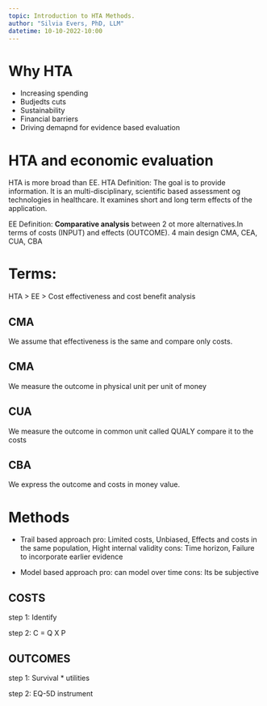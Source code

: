 ```yaml
---
topic: Introduction to HTA Methods. 
author: "Silvia Evers, PhD, LLM"
datetime: 10-10-2022-10:00 
---
```


# Why HTA

- Increasing spending
- Budjedts cuts 
- Sustainability
- Financial barriers 
- Driving demapnd for evidence based evaluation 

# HTA and economic evaluation

HTA is more broad than EE. 
HTA Definition: The goal is to provide information. It is an multi-disciplinary, scientific based assessment og technologies in healthcare. It examines short and long term effects of the application. 

EE Definition: **Comparative analysis** between 2 ot more alternatives.In terms of costs (INPUT) and effects (OUTCOME). 4 main design CMA, CEA, CUA, CBA

# Terms:

HTA > EE > Cost effectiveness and cost benefit analysis 

## CMA
 We assume that effectiveness is the same and compare only costs. 

## CMA
 We measure the outcome in physical unit per unit of money 

## CUA 
 We measure the outcome in common unit called QUALY compare it to the costs 

## CBA 
We express the outcome and costs in money value. 

# Methods 
- Trail based approach 
pro: Limited costs, Unbiased, Effects and costs in the same population, Hight internal validity
cons: Time horizon, Failure to incorporate earlier evidence 

- Model based approach 
pro: can model over time
cons: Its be subjective 

## COSTS 
step 1: Identify

step 2: C = Q X P

## OUTCOMES
step 1: Survival * utilities 

step 2: EQ-5D instrument 
